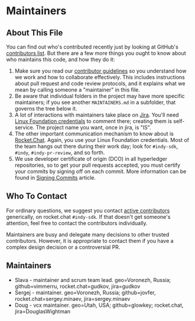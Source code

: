 # Maintainers

## About This File

You can find out who's contributed recently just by looking at GitHub's
[contributors list](../../graphs/contributors). But there are a few more
things you ought to know about who maintains this code, and how they do it:

1. Make sure you read our [contributor guidelines](http://bit.ly/2ugd0bq)
   so you understand how we work and how to collaborate effectively.
   This includes instructions about pull request and code review protocols,
   and it explains what we mean by calling someone a "maintainer" in this
   file.
2. Be aware that individual folders in the project may have more
   specific maintainers; if you see another `MAINTAINERS.md` in a subfolder,
   that governs the tree below it.
3. A lot of interactions with maintainers take place on [Jira](https://jira.hyperledger.org/projects/IS).
   You'll need [Linux Foundation credentials](https://identity.linuxfoundation.org) to
   comment there; creating them is self-service. The project name you want, once in
   jira, is "IS".
4. The other important communication mechanism to know about is [Rocket.Chat](https://chat.hyperledger.org).
   Again, you use your Linux Foundation credentials. Most of the team hangs out
   there during their work day; look for `#indy-sdk`, `#indy`, `#indy-pr-review`,
   and so forth.
5. We use developer certificate of origin (DCO) in all hyperledger repositories,
  so to get your pull requests accepted, you must certify your commits by signing off on each commit.
  More information can be found in [Signing Commits](docs/signing-commits.md) article.

## Who To Contact

For ordinary questions, we suggest you contact [active contributors](../../graphs/contributors)
generically, on rocket.chat `#indy-sdk`. If that doesn't get someone's attention,
feel free to contact the contributors individually.

Maintainers are busy and delegate many decisions to other trusted
contributors. However, it is appropriate to contact them if you have a
complex design decision or a controversial PR.

## Maintainers

* Slava - maintainer and scrum team lead. geo=Voronezh, Russia; github=vimmerru, rocket.chat=gudkov, jira=gudkov
* Sergej - maintainer. geo=Voronezh, Russia; github=jovfer, rocket.chat=sergey.minaev, jira=sergey.minaev
* Doug - vcx maintainer. geo=Utah, USA; github=glowkey; rocket.chat, jira=DouglasWightman
